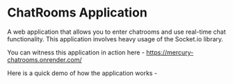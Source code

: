 # ChatRooms Application
A web application that allows you to enter chatrooms and use real-time chat functionality. This application involves heavy usage of the Socket.io library.

You can witness this application in action here - https://mercury-chatrooms.onrender.com/

Here is a quick demo of how the application works -


